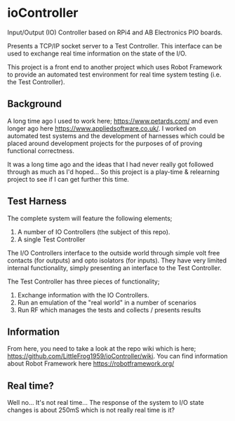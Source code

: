 # ioController
Input/Output (IO) Controller based on RPi4 and AB Electronics PIO boards.

Presents a TCP/IP socket server to a Test Controller.  This interface can be used to exchange real time information on the state of the I/O.

This project is a front end to another project which uses Robot Framework to provide an automated test environment for real time system testing (i.e. the Test Controller).

## Background
A long time ago I used to work here; https://www.petards.com/ and even longer ago here https://www.appliedsoftware.co.uk/.  I worked on automated test systems and the development of harnesses which could be placed around development projects for the purposes of of proving functional correctness.

It was a long time ago and the ideas that I had never really got followed through as much as I'd hoped...  So this project is a play-time & relearning project to see if I can get further this time.

## Test Harness
The complete system will feature the following elements;
1. A number of IO Controllers (the subject of this repo).
1. A single Test Controller

The I/O Controllers interface to the outside world through simple volt free contacts (for outputs) and opto isolators (for inputs).  They have very limited internal functionality, simply presenting an interface to the Test Controller.

The Test Controller has three pieces of functionality;
1. Exchange information with the IO Controllers.
1. Run an emulation of the "real world" in a number of scenarios
1. Run RF which manages the tests and collects / presents results

## Information
From here, you need to take a look at the repo wiki which is here; https://github.com/LittleFrog1959/ioController/wiki.  You can find information about Robot Framework here https://robotframework.org/

## Real time?
Well no...  It's not real time...  The response of the system to I/O state changes is about 250mS which is not really real time is it?

